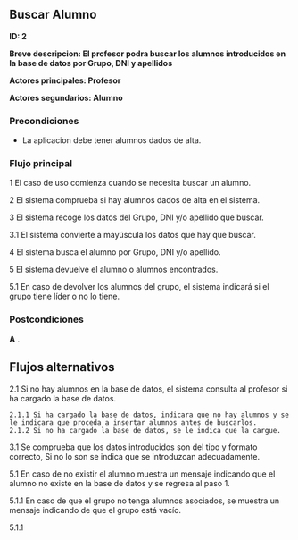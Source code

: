 
## Buscar Alumno

**ID: 2**

**Breve descripcion: El profesor podra buscar los alumnos introducidos en la base de datos por Grupo, DNI y apellidos** 

**Actores principales: Profesor**

**Actores segundarios: Alumno**

### Precondiciones

* La aplicacion debe tener alumnos dados de alta.


### Flujo principal

1 El caso de uso comienza cuando se necesita buscar un alumno.

2 El sistema comprueba si hay alumnos dados de alta en el sistema. 

3 El sistema recoge los datos del Grupo, DNI y/o apellido que buscar.

3.1 El sistema convierte a mayúscula los datos que hay que buscar.

4 El sistema busca el alumno por Grupo, DNI y/o apellido.

5 El sistema devuelve el alumno o alumnos encontrados.

5.1 En caso de devolver los alumnos del grupo, el sistema indicará si el grupo tiene líder o no lo tiene.


### Postcondiciones

**A** .
 
## Flujos alternativos

2.1 Si no hay alumnos en la base de datos, el sistema consulta al profesor si ha cargado la base de datos.

    2.1.1 Si ha cargado la base de datos, indicara que no hay alumnos y se le indicara que proceda a insertar alumnos antes de buscarlos.
    2.1.2 Si no ha cargado la base de datos, se le indica que la cargue.

3.1 Se comprueba que los datos introducidos son del tipo y formato correcto, Si no lo son se indica que se introduzcan adecuadamente.

5.1 En caso de no existir el alumno muestra un mensaje indicando que el alumno no existe en la base de datos y se regresa al paso 1.

5.1.1 En caso de que el grupo no tenga alumnos asociados, se muestra un mensaje indicando de que el grupo está vacío.

5.1.1
